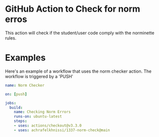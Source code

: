 # GitHub Action to Check for norm erros
This action will check if the student/user code comply with the norminette rules.

# Examples
Here's an example of a workflow that uses the norm checker action. The workflow is triggered by a 'PUSH'

```yaml
name: Norm Checker

on: [push]

jobs:
  build:
    name: Checking Norm Errors
    runs-on: ubuntu-latest
    steps:
    - uses: actions/checkout@v3.3.0
    - uses: achrafelkhnissi/1337-norm-check@main
```
